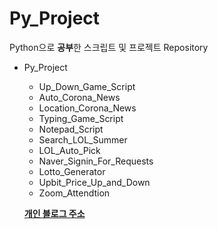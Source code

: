 # Py_Project
Python으로 **공부**한 스크립트 및 프로젝트 Repository

* Py_Project
  * Up_Down_Game_Script
  * Auto_Corona_News
  * Location_Corona_News
  * Typing_Game_Script
  * Notepad_Script
  * Search_LOL_Summer
  * LOL_Auto_Pick
  * Naver_Signin_For_Requests
  * Lotto_Generator
  * Upbit_Price_Up_and_Down
  * Zoom_Attendtion
  
  
  [**개인 블로그 주소**](https://it-neicebee.tistory.com/)
